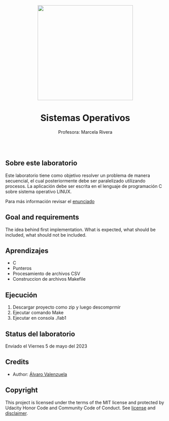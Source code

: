 <div align="center"><img width="300" src="https://aulavirtual.educacion.usach.cl/pluginfile.php/4354/mod_label/intro/Imago%20Univ%20de%20Santiago%202016_2.jpg"></div>
<h1 align="center">Sistemas Operativos</h1>
<p align="center">Profesora: Marcela Rivera</p>
<br>
<br>
<h2>Sobre este laboratorio</h2>
Este laboratorio tiene como objetivo resolver un problema de manera secuencial, el cual posteriormente debe ser paralelizado utilizando procesos. La aplicación debe ser escrita en el lenguaje de programación C sobre sistema operativo LINUX.

Para más información revisar el [enunciado](lab1_SO12023.pdf)
<h2>Goal and requirements</h2>

The idea behind first implementation. What is expected, what should be included, what should not be included.

<h2>Aprendizajes</h2>

- C
- Punteros
- Procesamiento de archivos CSV 
- Construccion de archivos Makefile

<h2>Ejecución</h2>

1. Descargar proyecto como zip y luego descomprmir
2. Ejecutar comando Make
3. Ejecutar en consola ./lab1


<h2>Status del laboratorio</h2>
Enviado el Viernes 5 de mayo del 2023

<h2>Credits</h2>

- Author: <a href="https://github.com/avalenfaro" target="_blank">Álvaro Valenzuela</a>

<h2>Copyright</h2>
This project is licensed under the terms of the MIT license and protected by Udacity Honor Code and Community Code of Conduct. See <a href="LICENSE.md">license</a> and <a href="LICENSE.DISCLAIMER.md">disclaimer</a>.
